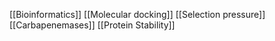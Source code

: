 [[Bioinformatics]]
[[Molecular docking]]
[[Selection pressure]]
[[Carbapenemases]]
[[Protein Stability]]
